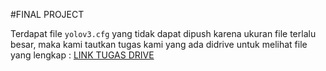 #FINAL PROJECT

Terdapat file `yolov3.cfg` yang tidak dapat dipush karena ukuran file terlalu besar, maka kami tautkan tugas kami yang ada didrive untuk melihat file yang lengkap : 
[LINK TUGAS DRIVE](https://drive.google.com/drive/folders/1AkjQylW944Ov0SDSdz6HMuQ5i4-_0DQ8)
